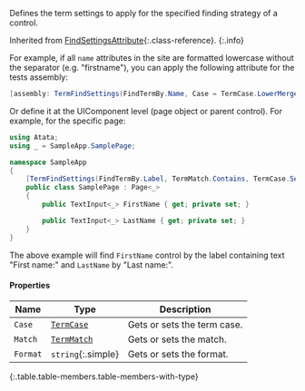 Defines the term settings to apply for the specified finding strategy of a control.

Inherited from [FindSettingsAttribute](#findsettings){:.class-reference}.
{:.info}

For example, if all `name` attributes in the site are formatted lowercase without the separator (e.g. "firstname"), you can apply the following attribute for the tests assembly:

```cs
[assembly: TermFindSettings(FindTermBy.Name, Case = TermCase.LowerMerged)]
```

Or define it at the UIComponent level (page object or parent control). For example, for the specific page:

```cs
using Atata;
using _ = SampleApp.SamplePage;

namespace SampleApp
{
    [TermFindSettings(FindTermBy.Label, TermMatch.Contains, TermCase.Sentence, Format = "{0}:")]
    public class SamplePage : Page<_>
    {
        public TextInput<_> FirstName { get; private set; }

        public TextInput<_> LastName { get; private set; }
    }
}
```

The above example will find `FirstName` control by the label containing text "First name:" and `LastName` by "Last name:".

#### Properties

Name | Type | Description
---- | ---- | -----------
`Case` | [`TermCase`](#termcase) | Gets or sets the term case.
`Match` | [`TermMatch`](#termmatch) | Gets or sets the match.
`Format` | `string`{:.simple} | Gets or sets the format.
{:.table.table-members.table-members-with-type}